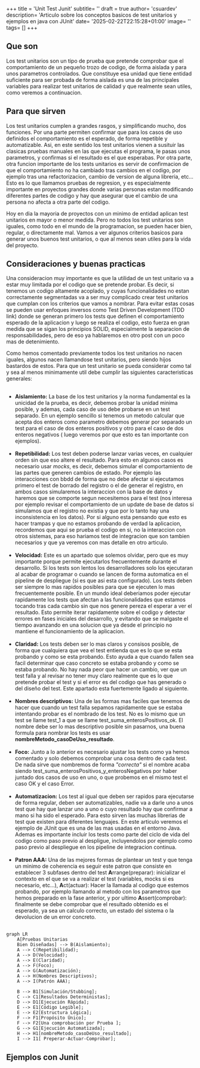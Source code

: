 +++
title = 'Unit Test Junit'
subtitle= ''
draft = true
author= 'csuardev'
description= 'Articulo sobre los conceptos basicos de test unitarios y ejemplos en java con JUnit'
date= '2025-02-22T22:15:28+01:00'
image= ''
tags= []
+++


## Que son
Los test unitarios son un tipo de prueba que pretende comprobar que el comportamiento de un pequeño trozo de codigo, de forma aislada y para unos parametros controlados. Que constituye esa unidad que tiene entidad suficiente para ser probada de forma aislada es una de las principales variables para realizar test unitarios de calidad y que realmente sean utiles, como veremos a continuacion.

## Para que sirven
Los test unitarios cumplen a grandes rasgos, y simplificando mucho, dos funciones. Por una parte permiten confirmar que para los casos de uso definidos el comportamiento es el esperado, de forma repetible y automatizable. Asi, en este sentido los test unitarios vienen a susituir las clasicas pruebas manuales en las que ejecutas el programa, le pasas unos parametros, y confirmas si el resultado es el que esperabas. Por otra parte, otra funcion importante de los tests unitarios es servir de confirmacion de que el comportamiento no ha cambiado tras cambios en el codigo, por ejemplo tras una refactorizacion, cambio de version de alguna libreria, etc... Esto es lo que llamamos pruebas de regresion, y es especialmente importante en proyectos grandes donde varias personas estan modificando diferentes partes de codigo y hay que asegurar que el cambio de una persona no afecta a otra parte del codigo.

Hoy en dia la mayoria de proyectos con un minimo de entidad aplican test unitarios en mayor o menor medida. Pero no todos los test unitarios son iguales, como todo en el mundo de la programacion, se pueden hacer bien, regular, o directamente mal. Vamos a ver algunos criterios basicos para generar unos buenos test unitarios, o que al menos sean utiles para la vida del proyecto.

## Consideraciones y buenas practicas
Una consideracion muy importante es que la utilidad de un test unitario va a estar muy limitada por el codigo que se pretende probar. Es decir, si tenemos un codigo altamente acoplado, y cuyas funcionalidades no estan correctamente segmentadas va a ser muy complicado crear test unitarios que cumplan con los criterios que vamos a nombrar. Para evitar estas cosas se pueden usar enfoques inversos como Test Driven Development (TDD link) donde se generan primero los tests que definen el comportamiento esperado de la aplicacion y luego se realiza el codigo, esto fuerza en gran medida que se sigan los principios SOLID, especialmente la separacion de responsabilidades, pero de eso ya hablaremos en otro post con un poco mas de detenimiento.

Como hemos comentado previamente todos los test unitarios no nacen iguales, algunos nacen llamandose test unitarios, pero siendo hijos bastardos de estos. Para que un test unitario se pueda considerar como tal y sea al menos minimamente util debe cumplir las siguientes caracteristicas generales:
<br/><br/>
- **Aislamiento:** La base de los test unitarios y la norma fundamental es la unicidad de la prueba, es decir, debemos probar la unidad minima posible, y ademas, cada caso de uso debe probarse en un test separado. En un ejemplo sencillo si tenemos un metodo calcular que acepta dos enteros como parametro debemos generar por separado un test para el caso de dos enteros positivos y otro para el caso de dos enteros negativos ( luego veremos por que esto es tan importante con ejemplos).
<br/><br/>
- **Repetibilidad:** Los test deben poderse lanzar varias veces, en cualquier orden sin que eso altere el resultado. Para esto en algunos casos es necesario usar *mocks*, es decir, debemos simular el comportamiento de las partes que generen cambios de estado. Por ejemplo las interacciones con bbdd de forma que no debe afectar si ejecutamos primero el test de borrado del registro o el de generar el registro, en ambos casos simularemos la interaccion con la base de datos y haremos que se comporte segun necesitemos para el test (nos interesa por ejemplo revisar el comportamiento de un update de base de datos si simulamos que el registro no existia y que por lo tanto hay una inconsistencia en los datos). Por si alguno esta pensando que esto es hacer trampas y que no estamos probando de verdad la aplicacion, recordemos que aqui se prueba el codigo en si, no la interaccion con otros sistemas, para eso hariamos test de integracion que son tambien necesarios y que ya veremos con mas detalle en otro articulo.
<br/><br/>
- **Velocidad:** Este es un apartado que solemos olvidar, pero que es muy importante porque permite ejecutarlos frecuentemente durante el desarrollo. Si los tests son lentos los desarrolladores solo los ejecutaran al acabar de programar o cuando se lancen de forma automatica en el pipeline de despliegue (si es que asi esta configurado). Los tests deben ser siempre lo mas rapidos posibles para que se ejecuten lo mas frecuentemente posible. En un mundo ideal deberiamos poder ejecutar rapidamente los tests que afectan a las funcionalidades que estamos tocando tras cada cambio sin que nos genere pereza el esperar a ver el resultado. Esto permite iterar rapidamente sobre el codigo y detectar errores en fases iniciales del desarrollo, y evitando que se malgaste el tiempo avanzando en una solucion que ya desde el principio no mantiene el funcionamiento de la aplicacion.
<br/><br/>
- **Claridad:** Los tests deben ser lo mas claros y consisos posible, de forma que cualquiera que vea el test entienda que es lo que se esta probando y como se esta probando. Esto ayuda a que cuando fallen sea facil determinar que caso concreto se estaba probando y como se estaba probando. No hay nada peor que hacer un cambio, ver que un test falla y al revisar no tener muy claro realmente que es lo que pretende probar el test y si el error es del codigo que has generado o del diseño del test. Este apartado esta fuertemente ligado al siguiente.
<br/><br/>
- **Nombres descriptivos:** Una de las formas mas faciles que tenemos de hacer que cuando un test falla sepamos rapidamente que se estaba intentando probar es el nombrado de los test. No es lo mismo que un test se llame test_1 a que se llame test_suma_enterosPositivos_ok. El nombre debe ser lo mas descriptivo posible sin pasarnos, una buena formula para nombrar los tests es usar **nombreMetodo_casoDeUso_resultado**.
<br/><br/>
- **Foco:** Junto a lo anterior es necesario ajustar los tests como ya hemos comentado y solo debemos comprobar una cosa dentro de cada test. De nada sirve que nombremos de forma *"correcta"* si el nombre acaba siendo test_suma_enterosPositivos_y_enterosNegativos por haber juntado dos casos de uso en uno, o que probemos en el mismo test el caso OK y el caso Error.
<br/><br/>
- **Automatizacion:** Los test al igual que deben ser rapidos para ejecutarse de forma regular, deben ser automatizables, nadie va a darle uno a unos test que hay que lanzar uno a uno o cuyo resultado hay que confirmar a mano si ha sido el esperado. Para esto sirven las muchas librerias de test que existen para diferentes lenguajes. En este articulo veremos el ejemplo de JUnit que es una de las mas usadas en el entorno Java. Ademas es importante incluir los tests como parte del ciclo de vida del codigo como paso previo al despligue, incluyendolos por ejemplo como paso previo al despliegue en los pipeline de integracion continua.
<br/><br/>
- **Patron AAA:** Una de las mejores formas de plantear un test y que tenga un minimo de coherencia es seguir este patron que consiste en establecer 3 subfases dentro del test **A**rrange(preparar): inicializar el contexto en el que se va a realizar el test (variables, mocks si es necesario, etc...), **A**ct(actuar): Hacer la llamada al codigo que estemos probando, por ejemplo llamando al metodo con los parametros que hemos preparado en la fase anterior, y por ultimo **A**ssert(comprobar): finalmente se debe comprobar que el resultado obtenido es el esperado, ya sea un calculo correcto, un estado del sistema o la devolucion de un error concreto.
<br/><br/>
```mermaid
graph LR
    A[Pruebas Unitarias 
    Bien Diseñadas] --> B(Aislamiento);
    A --> C(Repetibilidad);
    A --> D(Velocidad);
    A --> E(Claridad);
    A --> F(Foco);
    A --> G(Automatización);
    A --> H(Nombres Descriptivos);
    A --> I(Patrón AAA);

    B --> B1[Simulación/Stubbing];
    C --> C1[Resultados Deterministas];
    D --> D1[Ejecución Rápida];
    E --> E1[Código Legible];
    E --> E2[Estructura Lógica];
    F --> F1[Propósito Único];
    F --> F2[Una comprobación por Prueba ];
    G --> G1[Ejecución Automatizada];
    H --> H1[nombreMetodo_casoDeUso_resultado];
    I --> I1[ Preperar-Actuar-Comprobar];
```


## Ejemplos con Junit

